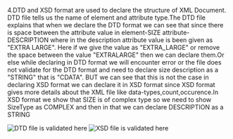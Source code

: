 4.DTD and XSD format are used to declare the structure of XML Document.
DTD file tells us the name of element and attribute type.The DTD file explains that when we declare the DTD format we can see that since there is space between the attribute value in element-SIZE attribute-DESCRIPTION where in the description attribute value is been given as "EXTRA LARGE".
Here if we give the value as "EXTRA_LARGE" or remove the space between the value "EXTRALARGE" then we can declare them.Or else while declaring in DTD format we will encounter error or the file does not validate for the DTD format and need  to declare size description as a "STRING" that is "CDATA".
BUT we can see that this is not the case in declaring XSD format we can declare it in XSD format since XSD format gives more details about the XML file like data-types,count,occurence.In XSD format we show that SIZE is of complex type so we need to show SizeType as COMPLEX and then in that we can declare DESCRIPTION as a STRING


![DTD file is validated here](../assests/xmlValid.png)
![XSD file is validated here](../assets/xsdValid.png)